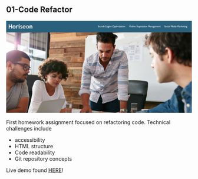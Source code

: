 ## 01-Code Refactor

![The Horiseon webpage](Screenshot.PNG)

First homework assignment focused on refactoring code.
Technical challenges include

- accessibility
- HTML structure
- Code readability
- Git repository concepts

Live demo found [HERE](https://sxtnkyl.github.io/01-CodeRefactor/)!
